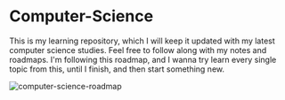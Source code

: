 # Computer-Science
This is my learning repository, which I will keep it updated with my latest computer science studies.
Feel free to follow along with my notes and roadmaps.
I'm following this roadmap, and I wanna try learn every single topic from this, until I finish, and then start something new.<br>

<img src="./roadmap.jpg" alt="computer-science-roadmap"/>

